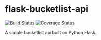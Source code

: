 # flask-bucketlist-api
[![Build Status](https://travis-ci.org/borenho/flask-bucketlist-api.svg)](https://travis-ci.org/borenho/flask-bucketlist-api)  [![Coverage Status](https://coveralls.io/repos/github/borenho/flask-bucketlist-api/badge.svg)](https://coveralls.io/github/borenho/flask-bucketlist-api)

A simple bucketlist api built on Python Flask.
